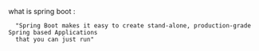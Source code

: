 what is spring boot : 

      "Spring Boot makes it easy to create stand-alone, production-grade Spring based Applications 
      that you can just run"
